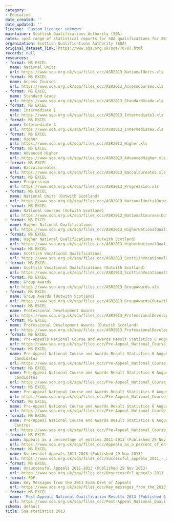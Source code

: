 ```yaml
---
category:
- Education
date_created: ''
date_updated: ''
license: 'Custom licence: unknown'
maintainer: Scottish Qualifications Authority (SQA)
notes: <p>A range of statistical reports for SQA qualifications for 2013.</p>
organization: Scottish Qualifications Authority (SQA)
original_dataset_link: https://www.sqa.org.uk/sqa/70787.html
records: null
resources:
- format: MS EXCEL
  name: National Units
  url: https://www.sqa.org.uk/sqa/files_ccc/ASR2013_NationalUnits.xls
- format: MS EXCEL
  name: Access Courses
  url: https://www.sqa.org.uk/sqa/files_ccc/ASR2013_AccessCourses.xls
- format: MS EXCEL
  name: Standard Grade
  url: https://www.sqa.org.uk/sqa/files_ccc/ASR2013_StandardGrade.xls
- format: MS EXCEL
  name: Intermediate 1
  url: https://www.sqa.org.uk/sqa/files_ccc/ASR2013_Intermediate1.xls
- format: MS EXCEL
  name: Intermediate 2
  url: https://www.sqa.org.uk/sqa/files_ccc/ASR2013_Intermediate2.xls
- format: MS EXCEL
  name: Higher
  url: https://www.sqa.org.uk/sqa/files_ccc/ASR2013_Higher.xls
- format: MS EXCEL
  name: Advanced Higher
  url: https://www.sqa.org.uk/sqa/files_ccc/ASR2013_AdvancedHigher.xls
- format: MS EXCEL
  name: Baccalaureates
  url: https://www.sqa.org.uk/sqa/files_ccc/ASR2013_Baccalaureates.xls
- format: MS EXCEL
  name: Progression
  url: https://www.sqa.org.uk/sqa/files_ccc/ASR2013_Progression.xls
- format: MS EXCEL
  name: National Units (Outwith Scotland)
  url: https://www.sqa.org.uk/sqa/files_ccc/ASR2013_NationalUnits(OutwithScotland).xls
- format: MS EXCEL
  name: National Courses (Outwith Scotland)
  url: https://www.sqa.org.uk/sqa/files_ccc/ASR2013_NationalCourses(OutwithScotland).xls
- format: MS EXCEL
  name: Higher National Qualifications
  url: https://www.sqa.org.uk/sqa/files_ccc/ASR2013_HigherNationalQualifications.xls
- format: MS EXCEL
  name: Higher National Qualifications (Outwith Scotland)
  url: https://www.sqa.org.uk/sqa/files_ccc/ASR2013_HigherNationalQualifications(OutwithScotland).xls
- format: MS EXCEL
  name: Scottish Vocational Qualifications
  url: https://www.sqa.org.uk/sqa/files_ccc/ASR2013_ScottishVocationalQualifications.xls
- format: MS EXCEL
  name: Scottish Vocational Qualifications (Outwith Scotland)
  url: https://www.sqa.org.uk/sqa/files_ccc/ASR2013_ScottishVocationalQualifications(OutwithScotland).xls
- format: MS EXCEL
  name: Group Awards
  url: https://www.sqa.org.uk/sqa/files_ccc/ASR2013_GroupAwards.xls
- format: MS EXCEL
  name: Group Awards (Outwith Scotland)
  url: https://www.sqa.org.uk/sqa/files_ccc/ASR2013_GroupAwards(OutwithScotland).xls
- format: MS EXCEL
  name: Professional Development Awards
  url: https://www.sqa.org.uk/sqa/files_ccc/ASR2013_ProfessionalDevelopmentAwards.xls
- format: MS EXCEL
  name: Professional Development Awards (Outwith Scotland)
  url: https://www.sqa.org.uk/sqa/files_ccc/ASR2013_ProfessionalDevelopmentAwards(OutwithScotland).xls
- format: MS EXCEL
  name: Pre-Appeals National Course and Awards Result Statistics 6 August 2013
  url: https://www.sqa.org.uk/sqa/files_ccc/Pre-Appeal_National_Course_and Awards_Result_Statistics_6_August_2013.xls
- format: MS EXCEL
  name: Pre-Appeal National Course and Awards Result Statistics 6 August 2013 - Male
    Candidates
  url: https://www.sqa.org.uk/sqa/files_ccc/Pre-Appeal_National_Course_and Awards_Result_Statistics_6_August_2013_Male_Candidates.xls
- format: MS EXCEL
  name: Pre-Appeal National Course and Awards Result Statistics 6 August 2013 - Female
    Candidates
  url: https://www.sqa.org.uk/sqa/files_ccc/Pre-Appeal_National_Course_and Awards_Result_Statistics_6_August_2013_Female_Candidates.xls
- format: MS EXCEL
  name: Pre-Appeal National Course and Awards Result Statistics 6 August 2013 - Schools
  url: https://www.sqa.org.uk/sqa/files_ccc/Pre-Appeal_National_Course_and Awards_Result_Statistics_6_August_2013_Schools.xls
- format: MS EXCEL
  name: Pre-Appeal National Course and Awards Result Statistics 6 August 2013 - Colleges
  url: https://www.sqa.org.uk/sqa/files_ccc/Pre-Appeal_National_Course_and Awards_Result_Statistics_6_August_2013_Colleges.xls
- format: MS EXCEL
  name: Pre-Appeal National Course and Awards Result Statistics 6 August 2013 - Other
    Centres
  url: https://www.sqa.org.uk/sqa/files_ccc/Pre-Appeal_National_Course_and Awards_Result_Statistics_6_August_2013_Other_Centres.xls
- format: MS EXCEL
  name: Appeals as a percentage of entries 2011-2013 (Published 29 Nov 2013)
  url: https://www.sqa.org.uk/sqa/files_ccc/Appeals_as_a_percent_of_entries_2011_-_2013.xls
- format: MS EXCEL
  name: Successful Appeals 2011-2013 (Published 29 Nov 2013)
  url: https://www.sqa.org.uk/sqa/files_ccc/Successful_appeals_2011_-_2013.xls
- format: MS EXCEL
  name: Unsuccessful Appeals 2011-2013 (Published 29 Nov 2013)
  url: https://www.sqa.org.uk/sqa/files_ccc/Unsuccessful_appeals_2011_-_2013.xls
- format: PDF
  name: Key Messages from the 2013 Exam Diet of Appeals
  url: https://www.sqa.org.uk/sqa/files_ccc/Key_messages_from_the_2013_NQ_appeals.pdf
- format: MS EXCEL
  name: 'Post-Appeals National Qualification Results 2013 (Published 6 Dec 2013) '
  url: https://www.sqa.org.uk/sqa/files_ccc/Post-Appeal_National_Qualification_Course_and_Awards_Result_Statistics_2013.xls
schema: default
title: Sqa statistics 2013
---
```

